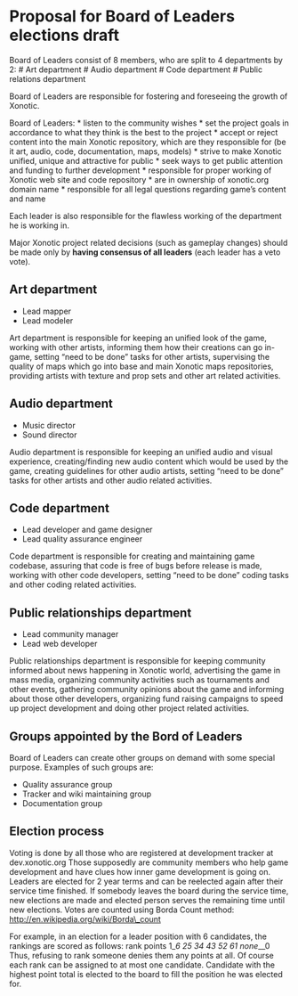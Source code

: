 Proposal for Board of Leaders elections draft
=============================================

Board of Leaders consist of 8 members, who are split to 4 departments by 2:
\# Art department
\# Audio department
\# Code department
\# Public relations department

Board of Leaders are responsible for fostering and foreseeing the growth of Xonotic.

Board of Leaders:
\* listen to the community wishes
\* set the project goals in accordance to what they think is the best to the project
\* accept or reject content into the main Xonotic repository, which are they responsible for (be it art, audio, code, documentation, maps, models)
\* strive to make Xonotic unified, unique and attractive for public
\* seek ways to get public attention and funding to further development
\* responsible for proper working of Xonotic web site and code repository
\* are in ownership of xonotic.org domain name
\* responsible for all legal questions regarding game’s content and name

Each leader is also responsible for the flawless working of the department he is working in.

Major Xonotic project related decisions (such as gameplay changes) should be made only by **having consensus of all leaders** (each leader has a veto vote).

Art department
--------------

-   Lead mapper
-   Lead modeler

Art department is responsible for keeping an unified look of the game, working with other artists, informing them how their creations can go in-game, setting “need to be done” tasks for other artists, supervising the quality of maps which go into base and main Xonotic maps repositories, providing artists with texture and prop sets and other art related activities.

Audio department
----------------

-   Music director
-   Sound director

Audio department is responsible for keeping an unified audio and visual experience, creating/finding new audio content which would be used by the game, creating guidelines for other audio artists, setting “need to be done” tasks for other artists and other audio related activities.

Code department
---------------

-   Lead developer and game designer
-   Lead quality assurance engineer

Code department is responsible for creating and maintaining game codebase, assuring that code is free of bugs before release is made, working with other code developers, setting “need to be done” coding tasks and other coding related activities.

Public relationships department
-------------------------------

-   Lead community manager
-   Lead web developer

Public relationships department is responsible for keeping community informed about news happening in Xonotic world, advertising the game in mass media, organizing community activities such as tournaments and other events, gathering community opinions about the game and informing about those other developers, organizing fund raising campaigns to speed up project development and doing other project related activities.

Groups appointed by the Bord of Leaders
---------------------------------------

Board of Leaders can create other groups on demand with some special purpose. Examples of such groups are:

-   Quality assurance group
-   Tracker and wiki maintaining group
-   Documentation group

Election process
----------------

Voting is done by all those who are registered at development tracker at dev.xonotic.org Those supposedly are community members who help game development and have clues how inner game development is going on. Leaders are elected for 2 year terms and can be reelected again after their service time finished. If somebody leaves the board during the service time, new elections are made and elected person serves the remaining time until new elections.
Votes are counted using Borda Count method: http://en.wikipedia.org/wiki/Borda\_count

For example, in an election for a leader position with 6 candidates, the rankings are scored as follows:
rank points
 1\_*6
 25
 34
 43
 52
 61
 none*\_\_0
Thus, refusing to rank someone denies them any points at all. Of course each rank can be assigned to at most one candidate.
Candidate with the highest point total is elected to the board to fill the position he was elected for.

